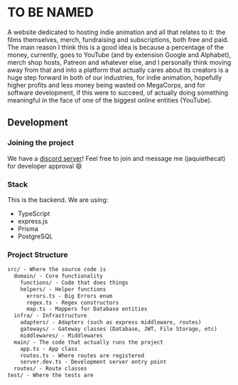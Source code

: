 # TO BE NAMED

A website dedicated to hosting indie animation and all that relates to it: the films themselves, merch, fundraising and subscriptions, both free and paid.
The main reason I think this is a good idea is because a percentage of the money, currently, goes to YouTube (and by extension Google and Alphabet), merch shop hosts, Patreon and whatever else, and I personally think moving away from that and into a platform that actually cares about its creators is a huge step forward in both of our industries, for indie animation, hopefully higher profits and less money being wasted on MegaCorps, and for software development, if this were to succeed, of actually doing something meaningful in the face of one of the biggest online entities (YouTube).

## Development

### Joining the project

We have a [discord server](https:-discord.gg/CF8vQdShPx)! Feel free to join and message me (jaquiethecat) for developer approval 😄

### Stack

This is the backend. We are using:

- TypeScript
- express.js
- Prisma
- PostgreSQL

### Project Structure

```txt
src/ - Where the source code is
  domain/ - Core functionality
    functions/ - Code that does things
    helpers/ - Helper functions
      errors.ts - Big Errors enum
      regex.ts - Regex constructors
      map.ts - Mappers for Database entities
  infra/ - Infrastructure
    adapters/ - Adapters (such as express middleware, routes)
    gateways/ - Gateway classes (Database, JWT, File Storage, etc)
    middlewares/ - Middlewares
  main/ - The code that actually runs the project
    app.ts - App class
    routes.ts - Where routes are registered
    server.dev.ts - Development server entry point
  routes/ - Route classes
test/ - Where the tests are
```

